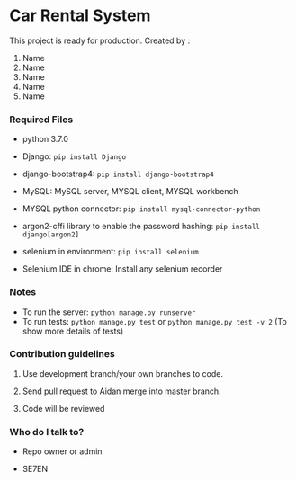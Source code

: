 
# Car Rental System #
This project is ready for production.
Created by :

 1. Name
 2. Name
 3. Name
 4. Name
 5. Name

### Required Files ###
* python 3.7.0

* Django: `pip install Django`

* django-bootstrap4: `pip install django-bootstrap4`

* MySQL: MySQL server, MYSQL client, MYSQL workbench

* MYSQL python connector: `pip install mysql-connector-python`

* argon2-cffi library to enable the password hashing: `pip install django[argon2]`

* selenium in environment: `pip install selenium`

* Selenium IDE in chrome: Install any selenium recorder

### Notes ###
 - To run the server: `python manage.py runserver`
 - To run tests: `python manage.py test` or `python manage.py test -v 2` (To show more details of tests)

### Contribution guidelines ###
1. Use development branch/your own branches to code.

2. Send pull request to Aidan merge into master branch.

3. Code will be reviewed

  

### Who do I talk to? ###
* Repo owner or admin

* SE7EN
